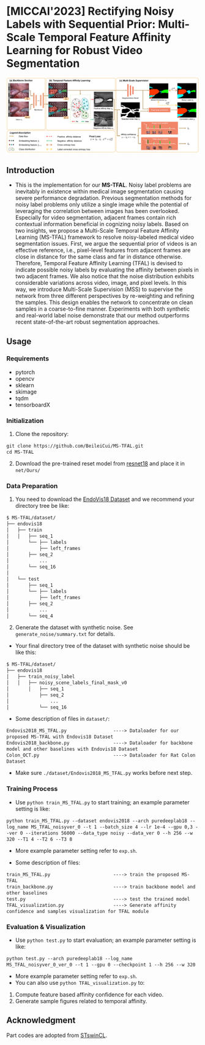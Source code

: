 # [MICCAI'2023] Rectifying Noisy Labels with Sequential Prior: Multi-Scale Temporal Feature Affinity Learning for Robust Video Segmentation

![Image](https://github.com/BeileiCui/MS-TFAL/blob/main/main_figure.jpg)
## Introduction
* This is the implementation for our __MS-TFAL__. Noisy label problems are inevitably in existence within medical image segmentation causing severe performance degradation. Previous segmentation methods for noisy label problems only utilize a single image while the potential of leveraging the correlation between images has been overlooked. Especially for video segmentation, adjacent frames contain rich contextual information beneficial in cognizing noisy labels. Based on two insights, we propose a Multi-Scale Temporal Feature Affinity Learning (MS-TFAL) framework to resolve noisy-labeled medical video segmentation issues. First, we argue the sequential prior of videos is an effective reference, i.e., pixel-level features from adjacent frames are close in distance for the same class and far in distance otherwise. Therefore, Temporal Feature Affinity Learning (TFAL) is devised to indicate possible noisy labels by evaluating the affinity between pixels in two adjacent frames. We also notice that the noise distribution exhibits considerable variations across video, image, and pixel levels. In this way, we introduce Multi-Scale Supervision (MSS) to supervise the network from three different perspectives by re-weighting and refining the samples. This design enables the network to concentrate on clean samples in a coarse-to-fine manner. Experiments with both synthetic and real-world label noise demonstrate that our method outperforms recent state-of-the-art robust segmentation approaches.

## Usage

### Requirements

* pytorch
* opencv
* sklearn
* skimage
* tqdm
* tensorboardX

### Initialization

1. Clone the repository:

```
git clone https://github.com/BeileiCui/MS-TFAL.git
cd MS-TFAL
```

2. Download the pre-trained reset model from [resnet18](https://download.pytorch.org/models/resnet18-5c106cde.pth) and place it in ```net/Ours/```

### Data Preparation

1. You need to download the [EndoVis18 Dataset](https://endovissub2018-roboticscenesegmentation.grand-challenge.org/Home/) and we recommend your directory tree be like:
```
$ MS-TFAL/dataset/
├── endovis18
│   ├── train
│   │   ├── seq_1
│       └── ├── labels
│           ├── left_frames
│       ├── seq_2
│           ...
│       └── seq_16
│
│   └── test
│       ├── seq_1
│       └── ├── labels
│           ├── left_frames
│       ├── seq_2
│           ...
│       └── seq_4
```

2. Generate the dataset with synthetic noise. See ```generate_noise/summary.txt``` for details.

* Your final directory tree of the dataset with synthetic noise should be like this:

```
$ MS-TFAL/dataset/
├── endovis18
│   ├── train_noisy_label
│   │   ├── noisy_scene_labels_final_mask_v0
│       │   ├── seq_1
│           ├── seq_2
│               ...
│           └── seq_16 
```

* Some description of files in ```dataset/```:


```
Endovis2018_MS_TFAL.py                 ----> Dataloader for our proposed MS-TFAL with Endovis18 Dataset
Endovis2018_backbone.py                ----> Dataloader for backbone model and other baselines with Endovis18 Dataset
Colon_OCT.py                           ----> Dataloader for Rat Colon Dataset
```
* Make sure ```./dataset/Endovis2018_MS_TFAL.py``` works before next step. 

### Training Process
* Use ```python train_MS_TFAL.py``` to start training; an example parameter setting is like:
```
python train_MS_TFAL.py --dataset endovis2018 --arch puredeeplab18 --log_name MS_TFAL_noisyver_0 --t 1 --batch_size 4 --lr 1e-4 --gpu 0,3 --ver 0 --iterations 56000 --data_type noisy --data_ver 0 --h 256 --w 320 --T1 4 --T2 6 --T3 8
```

* More example parameter setting refer to ```exp.sh```.

* Some description of files:

```
train_MS_TFAL.py                       ----> train the proposed MS-TFAL
train_backbone.py                      ----> train backbone model and other baselines
test.py                                ----> test the trained model
TFAL_visualization.py                  ----> Generate affinity confidence and samples visualization for TFAL module
```

### Evaluation & Visualization

* Use ```python test.py``` to start evaluation; an example parameter setting is like:
```
python test.py --arch puredeeplab18 --log_name MS_TFAL_noisyver_0_ver_0 --t 1 --gpu 0 --checkpoint 1 --h 256 --w 320
```
* More example parameter setting refer to ```exp.sh```.
* You can also use ```python TFAL_visualization.py``` to:
1. Compute feature based affinity confidence for each video.
2. Generate sample figures related to temporal affinity.



## Acknowledgment
Part codes are adopted from [STswinCL](https://github.com/YuemingJin/STswinCL).
